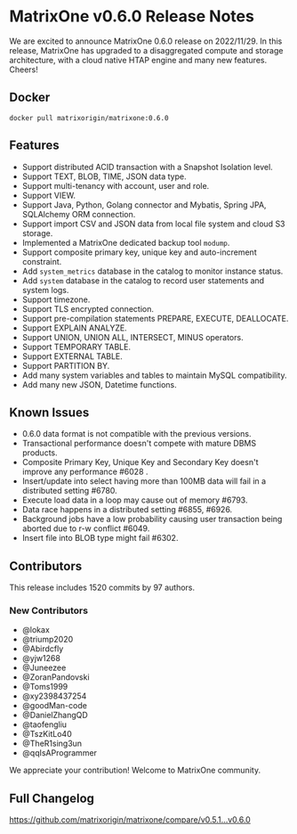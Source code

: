 # **MatrixOne v0.6.0 Release Notes**

We are excited to announce MatrixOne 0.6.0 release on 2022/11/29. In this release, MatrixOne has upgraded to a disaggregated compute and storage  architecture, with a cloud native HTAP engine and many new features.  Cheers!

## Docker

```
docker pull matrixorigin/matrixone:0.6.0
```

## Features

- Support distributed ACID transaction with a Snapshot Isolation level.
- Support TEXT, BLOB, TIME, JSON data type.
- Support multi-tenancy with account, user and role.
- Support VIEW.
- Support Java, Python, Golang connector and Mybatis, Spring JPA, SQLAlchemy ORM connection.
- Support import CSV and JSON data from local file system and cloud S3 storage.
- Implemented a MatrixOne dedicated backup tool `modump`.
- Support composite primary key, unique key and auto-increment constraint.
- Add `system_metrics` database in the catalog to monitor instance status.
- Add `system` database in the catalog to record user statements and system logs.
- Support timezone.
- Support TLS encrypted connection.
- Support pre-compilation statements PREPARE, EXECUTE, DEALLOCATE.
- Support EXPLAIN ANALYZE.
- Support UNION, UNION ALL, INTERSECT, MINUS operators.
- Support TEMPORARY TABLE.
- Support EXTERNAL TABLE.
- Support PARTITION BY.
- Add many system variables and tables to maintain MySQL compatibility.
- Add many new JSON, Datetime functions.

## Known Issues

- 0.6.0 data format is not compatible with the previous versions.
- Transactional performance doesn't compete with mature DBMS products.
- Composite Primary Key, Unique Key and Secondary Key doesn't improve any performance #6028 .
- Insert/update into select having more than 100MB data will fail in a distributed setting #6780.
- Execute load data in a loop may cause out of memory #6793.
- Data race happens in a distributed setting #6855, #6926.  
- Background jobs have a low probability causing user transaction being aborted due to r-w conflict #6049.
- Insert file into BLOB type might fail #6302.

## Contributors

This release includes 1520 commits by 97 authors.

### New Contributors

* @lokax
* @triump2020
* @Abirdcfly
* @yjw1268
* @Juneezee
* @ZoranPandovski
* @Toms1999
* @xy2398437254
* @goodMan-code
* @DanielZhangQD
* @taofengliu
* @TszKitLo40
* @TheR1sing3un
* @qqIsAProgrammer

We appreciate your contribution! Welcome to MatrixOne community.

## Full Changelog

<https://github.com/matrixorigin/matrixone/compare/v0.5.1...v0.6.0>
